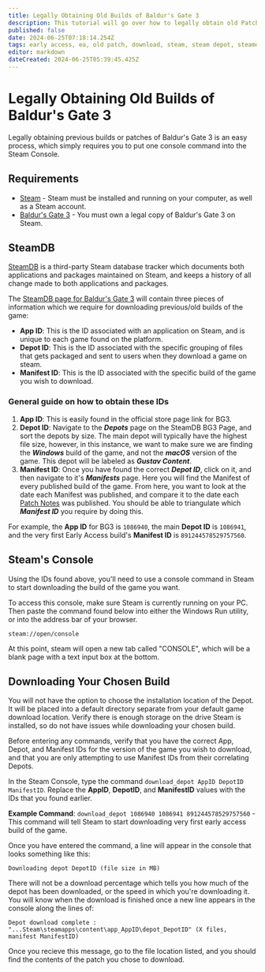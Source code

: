 ```yaml
---
title: Legally Obtaining Old Builds of Baldur's Gate 3
description: This tutorial will go over how to legally obtain old Patches/Builds of Baldur's Gate 3 using Steam's console and download_depot command.
published: false
date: 2024-06-25T07:18:14.254Z
tags: early access, ea, old patch, download, steam, steam depot, steamdb, download_depot, old build
editor: markdown
dateCreated: 2024-06-25T05:39:45.425Z
---
```


# Legally Obtaining Old Builds of Baldur's Gate 3
Legally obtaining previous builds or patches of Baldur's Gate 3 is an easy process, which simply requires you to put one console command into the Steam Console.
## Requirements
- [Steam](https://store.steampowered.com/about/) - Steam must be installed and running on your computer, as well as a Steam account.
- [Baldur's Gate 3](https://store.steampowered.com/app/1086940/Baldurs_Gate_3/) - You must own a legal copy of Baldur's Gate 3 on Steam.
## SteamDB
[SteamDB](https://steamdb.info/) is a third-party Steam database tracker which documents both applications and packages maintained on Steam, and keeps a history of all change made to both applications and packages.

The [SteamDB page for Baldur's Gate 3](https://steamdb.info/app/1086940/) will contain three pieces of information which we require for downloading previous/old builds of the game:

- **App ID**: This is the ID associated with an application on Steam, and is unique to each game found on the platform.
- **Depot ID**: This is the ID associated with the specific grouping of files that gets packaged and sent to users when they download a game on steam.
- **Manifest ID**: This is the ID associated with the specific build of the game you wish to download.

### General guide on how to obtain these IDs
1. **App ID**: This is easily found in the official store page link for BG3.
2. **Depot ID**: Navigate to the ***Depots*** page on the SteamDB BG3 Page, and sort the depots by size. The main depot will typically have the highest file size, however, in this instance, we want to make sure we are finding the ***Windows*** build of the game, and not the ***macOS*** version of the game. This depot will be labeled as ***Gustav Content***.
3. **Manifest ID**: Once you have found the correct ***Depot ID***, click on it, and then navigate to it's ***Manifests*** page. Here you will find the Manifest of every published build of the game. From here, you want to look at the date each Manifest was published, and compare it to the date each [Patch Notes](https://steamdb.info/app/1086940/patchnotes/) was published. You should be able to triangulate which ***Manifest ID*** you require by doing this.

For example, the **App ID** for BG3 is `1086940`, the main **Depot ID** is `1086941`, and the very first Early Access build's **Manifest ID** is `891244578529757560`.

## Steam's Console
Using the IDs found above, you'll need to use a console command in Steam to start downloading the build of the game you want.

To access this console, make sure Steam is currently running on your PC. Then paste the command found below into either the Windows Run utility, or into the address bar of your browser.

`steam://open/console`

At this point, steam will open a new tab called "CONSOLE", which will be a blank page with a text input box at the bottom.

## Downloading Your Chosen Build

You will not have the option to choose the installation location of the Depot. It will be placed into a default directory separate from your default game download location. Verify there is enough storage on the drive Steam is installed, so do not have issues while downloading your chosen build.

Before entering any commands, verify that you have the correct App, Depot, and Manifest IDs for the version of the game you wish to download, and that you are only attempting to use Manifest IDs from their correlating Depots.

In the Steam Console, type the command `download_depot AppID DepotID ManifestID`. Replace the **AppID**, **DepotID**, and **ManifestID** values with the IDs that you found earlier.

**Example Command**: `download_depot 1086940 1086941 891244578529757560` - This command will tell Steam to start downloading very first early access build of the game.

Once you have entered the command, a line will appear in the console that looks something like this: 

`Downloading depot DepotID (file size in MB)`

There will not be a download percentage which tells you how much of the depot has been downloaded, or the speed in which you're downloading it. You will know when the download is finished once a new line appears in the console along the lines of:

`Depot download complete : "...Steam\steamapps\content\app_AppID\depot_DepotID" (X files, manifest ManifestID) `

Once you recieve this message, go to the file location listed, and you should find the contents of the patch you chose to download.